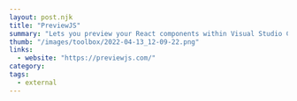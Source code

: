 ```yaml
---
layout: post.njk
title: "PreviewJS"
summary: "Lets you preview your React components within Visual Studio Code. Great because it lets you see how it will look without having to start a server. You can pass along properties and supports storybook. There's even a pro edition if you want to support the developer with a few extra options." 
thumb: "/images/toolbox/2022-04-13_12-09-22.png"
links:
  - website: "https://previewjs.com/"
category:
tags:
  - external
---
```

